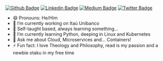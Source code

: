 [![Github Badge](https://img.shields.io/badge/GitHub-100000?style=for-the-badge&logo=github&logoColor=white&link=https://github.com/yurisousan)](https://github.com/yurisousan)
[![Linkedin Badge](https://img.shields.io/badge/LinkedIn-0077B5?style=for-the-badge&logo=linkedin&logoColor=white&link=https://www.linkedin.com/in/yurisousan/)](https://www.linkedin.com/in/yurisousan/)
[![Medium Badge](https://img.shields.io/badge/Medium-12100E?style=for-the-badge&logo=medium&logoColor=white&link=https://medium.com/@yurisousan)](https://medium.com/@yurisousan)
[![Twitter Badge](https://img.shields.io/badge/Twitter-1DA1F2?style=for-the-badge&logo=twitter&logoColor=white&link=https://twitter.com/yurisousan)](https://twitter.com/yurisousan)

- 😄 Pronouns: He/Him
- 🔭 I’m currently working on Itaú Unibanco
- 📖 Self-taught based, always learning something...
- 🌱 I’m currently learning Python, deeping in Linux and Kubernetes
- 💬 Ask me about Cloud, Microservices and... Containers! 
- ⚡ Fun fact: I love Theology and Philosophy, read is my passion and a newbie otaku in my free time
